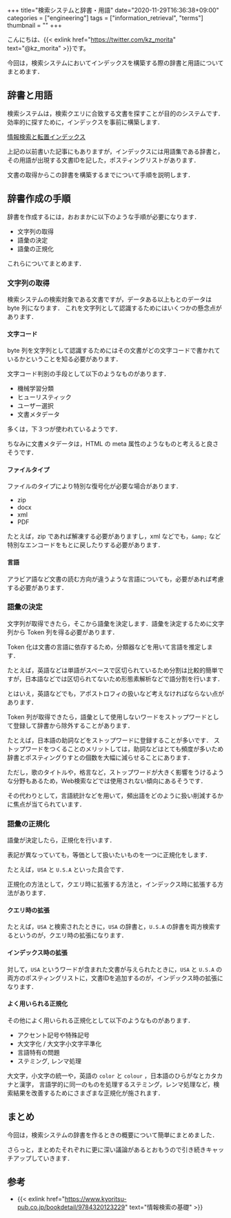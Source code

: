 +++
title="検索システムと辞書・用語"
date="2020-11-29T16:36:38+09:00"
categories = ["engineering"]
tags = ["information_retrieval", "terms"]
thumbnail = ""
+++

こんにちは、{{< exlink href="https://twitter.com/kz_morita" text="@kz_morita" >}}です。

今回は，検索システムにおいてインデックスを構築する際の辞書と用語についてまとめます．

## 辞書と用語

検索システムは，検索クエリに合致する文書を探すことが目的のシステムです．
効率的に探すために，インデックスを事前に構築します．

[情報検索と転置インデックス](/posts/information_retrieval_index)


上記の以前書いた記事にもありますが，インデックスには用語集である辞書と，その用語が出現する文書IDを記した，ポスティングリストがあります．

文書の取得からこの辞書を構築するまでについて手順を説明します．

## 辞書作成の手順

辞書を作成するには，おおまかに以下のような手順が必要になります．

- 文字列の取得
- 語彙の決定
- 語彙の正規化

これらについてまとめます．

### 文字列の取得

検索システムの検索対象である文書ですが，データある以上もとのデータは byte 列になります．
これを文字列として認識するためにはいくつかの懸念点があります．

#### 文字コード

byte 列を文字列として認識するためにはその文書がどの文字コードで書かれているかということを知る必要があります．

文字コード判別の手段として以下のようなものがあります．

- 機械学習分類
- ヒューリスティック
- ユーザー選択
- 文書メタデータ

多くは，下３つが使われているようです．

ちなみに文書メタデータは，HTML の meta 属性のようなものと考えると良さそうです．

#### ファイルタイプ

ファイルのタイプにより特別な復号化が必要な場合があります．

- zip
- docx
- xml
- PDF

たとえば，zip であれば解凍する必要がありますし，xml などでも，`&amp;` など特別なエンコードをもとに戻したりする必要があります．

#### 言語

アラビア語など文書の読む方向が違うような言語についても，必要があれば考慮する必要があります．

### 語彙の決定

文字列が取得できたら，そこから語彙を決定します．語彙を決定するために文字列から Token 列を得る必要があります．

Token 化は文書の言語に依存するため，分類器などを用いて言語を推定します．

たとえば，英語などは単語がスペースで区切られているため分割は比較的簡単ですが，日本語などでは区切られてないため形態素解析などで語分割を行います．

とはいえ，英語などでも，アポストロフィの扱いなど考えなければならない点があります．


Token 列が取得できたら，語彙として使用しないワードをストップワードとして登録して辞書から除外することがあります．

たとえば，日本語の助詞などをストップワードに登録することが多いです．
ストップワードをつくることのメリットしては，助詞などはとても頻度が多いため辞書とポスティングりすとの個数を大幅に減らせることにあります．

ただし，歌のタイトルや，格言など，ストップワードが大きく影響をうけるような分野もあるため，Web検索などでは使用されない傾向にあるそうです．

その代わりとして，言語統計などを用いて，頻出語をどのように扱い削減するかに焦点が当てられています．

### 語彙の正規化

語彙が決定したら，正規化を行います．

表記が異なっていても，等価として扱いたいものを一つに正規化をします．

たとえば，`USA` と `U.S.A` といった具合です．

正規化の方法として，クエリ時に拡張する方法と，インデックス時に拡張する方法があります．

#### クエリ時の拡張

たとえば，`USA` と検索されたときに，`USA` の辞書と，`U.S.A` の辞書を両方検索するというのが，クエリ時の拡張になります．

#### インデックス時の拡張

対して，`USA` というワードが含まれた文書が与えられたときに，`USA` と `U.S.A` の両方のポスティングリストに，文書IDを追加するのが，インデックス時の拡張になります．

#### よく用いられる正規化

その他によく用いられる正規化として以下のようなものがあります．

- アクセント記号や特殊記号
- 大文字化 / 大文字小文字平準化
- 言語特有の問題
- ステミング, レンマ処理

大文字，小文字の統一や，英語の `color` と `colour` ，日本語のひらがなとカタカナと漢字， 言語学的に同一のものを処理するステミング，レンマ処理など，検索結果を改善するためにさまざまな正規化が施されます．

## まとめ

今回は，検索システムの辞書を作るときの概要について簡単にまとめました．

さらっと，まとめたそれぞれに更に深い議論があるとおもうので引き続きキャッチアップしていきます．

## 参考

* {{< exlink href="https://www.kyoritsu-pub.co.jp/bookdetail/9784320123229" text="情報検索の基礎" >}}

